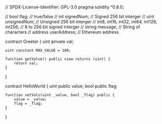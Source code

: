 // SPDX-License-Identifier: GPL-3.0
pragma solidity ^0.8.0;

// bool flag; // true/false
// int signedNum; // Signed 256 bit interger
// uint unsignedNum; // Unsigned 256 bit interger
// int8, int16, int32, int64, int128, int256; // 8 to 256 bit signed interger
// string message; // String of characters
// address userAddress; // Ethereum address

contract Greeter {
uint private val;

    uint constant MAX_VALUE = 100;

    function getValue() public view returns (uint) {
        return val;
    }

}

contract HelloWorld {
uint public value;
bool public flag;

    function setVals(uint _value, bool _flag) public {
        value = _value;
        flag = _flag;
    }

}
